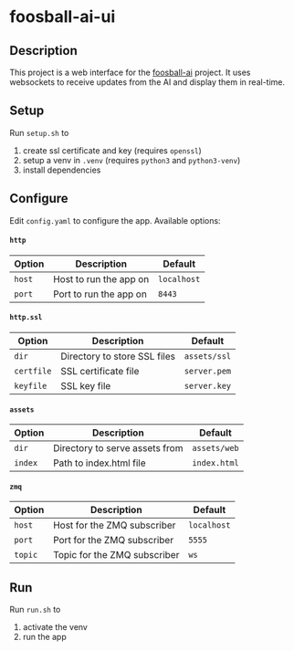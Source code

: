 # foosball-ai-ui

## Description
This project is a web interface for the [foosball-ai](https://github.com/foosball-ai/foosball-ai) project. It uses websockets to receive updates from the AI and display them in real-time.

## Setup

Run `setup.sh` to

1. create ssl certificate and key (requires `openssl`)
2. setup a venv in `.venv` (requires `python3` and `python3-venv`)
3. install dependencies

## Configure

Edit `config.yaml` to configure the app. Available options:

#### `http`

| Option    | Description            | Default     |
| --------- | ---------------------- | ----------- |
| `host`    | Host to run the app on | `localhost` |
| `port`    | Port to run the app on | `8443`      |

#### `http.ssl`

| Option     | Description                    | Default        |
| ---------- | ------------------------------ | -------------- |
| `dir`      | Directory to store SSL files   | `assets/ssl`   |
| `certfile` | SSL certificate file           | `server.pem`   |
| `keyfile`  | SSL key file                   | `server.key`   |

#### `assets`

| Option | Description                    | Default      |
| ------ | ------------------------------ | ------------ |
| `dir`  | Directory to serve assets from | `assets/web` |
| `index`| Path to index.html file        | `index.html` |

#### `zmq`

| Option  | Description                    | Default     |
| ------- | ------------------------------ | ----------- |
| `host`  | Host for the ZMQ subscriber    | `localhost` |
| `port`  | Port for the ZMQ subscriber    | `5555`      |
| `topic` | Topic for the ZMQ subscriber   | `ws`        |

## Run

Run `run.sh` to

1. activate the venv
2. run the app

